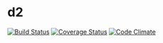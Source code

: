 d2
==

[![Build Status](https://travis-ci.org/dhis2/d2.svg?branch=master)](https://travis-ci.org/dhis2/d2)
[![Coverage Status](https://img.shields.io/coveralls/dhis2/d2.svg)](https://coveralls.io/r/dhis2/d2)
[![Code Climate](https://codeclimate.com/github/dhis2/d2/badges/gpa.svg)](https://codeclimate.com/github/dhis2/d2)